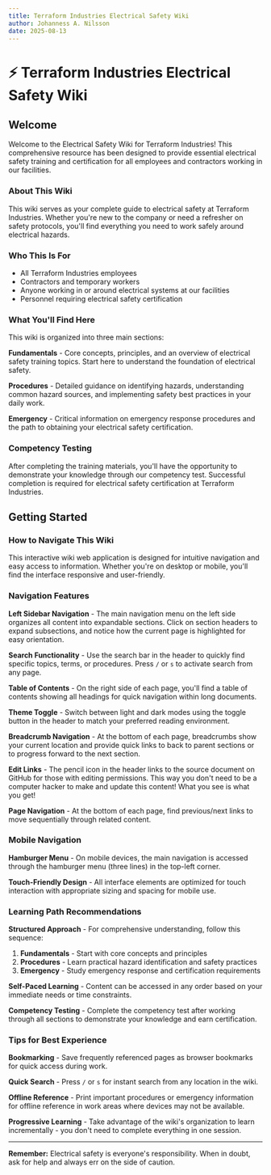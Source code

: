 ```yaml
---
title: Terraform Industries Electrical Safety Wiki
author: Johanness A. Nilsson
date: 2025-08-13
---
```


# ⚡ Terraform Industries Electrical Safety Wiki

## Welcome

Welcome to the Electrical Safety Wiki for Terraform Industries! This
comprehensive resource has been designed to provide essential electrical safety
training and certification for all employees and contractors working in our
facilities.

### About This Wiki

This wiki serves as your complete guide to electrical safety at Terraform
Industries. Whether you're new to the company or need a refresher on safety
protocols, you'll find everything you need to work safely around electrical
hazards.

### Who This Is For

- All Terraform Industries employees
- Contractors and temporary workers
- Anyone working in or around electrical systems at our facilities
- Personnel requiring electrical safety certification

### What You'll Find Here

This wiki is organized into three main sections:

**Fundamentals** - Core concepts, principles, and an overview of electrical
safety training topics. Start here to understand the foundation of electrical
safety.

**Procedures** - Detailed guidance on identifying hazards, understanding common
hazard sources, and implementing safety best practices in your daily work.

**Emergency** - Critical information on emergency response procedures and the
path to obtaining your electrical safety certification.

### Competency Testing

After completing the training materials, you'll have the opportunity to
demonstrate your knowledge through our competency test. Successful completion
is required for electrical safety certification at Terraform Industries.

## Getting Started

### How to Navigate This Wiki

This interactive wiki web application is designed for intuitive navigation
and easy access to information. Whether you're on desktop or mobile, you'll
find the interface responsive and user-friendly.

### Navigation Features

**Left Sidebar Navigation** - The main navigation menu on the left side
organizes all content into expandable sections. Click on section headers to
expand subsections, and notice how the current page is highlighted for easy
orientation.

**Search Functionality** - Use the search bar in the header to quickly find
specific topics, terms, or procedures. Press `/` or `s` to activate search
from any page.

**Table of Contents** - On the right side of each page, you'll find a table of
contents showing all headings for quick navigation within long documents.

**Theme Toggle** - Switch between light and dark modes using the toggle button
in the header to match your preferred reading environment.

**Breadcrumb Navigation** - At the bottom of each page, breadcrumbs show your
current location and provide quick links to back to parent sections or to
progress forward to the next section.

**Edit Links** - The pencil icon in the header links to the source document on
GitHub for those with editing permissions. This way you don't need to be
a computer hacker to make and update this content! What you see is what you
get!

**Page Navigation** - At the bottom of each page, find previous/next links to
move sequentially through related content.

### Mobile Navigation

**Hamburger Menu** - On mobile devices, the main navigation is accessed through
the hamburger menu (three lines) in the top-left corner.

**Touch-Friendly Design** - All interface elements are optimized for touch
interaction with appropriate sizing and spacing for mobile use.

### Learning Path Recommendations

**Structured Approach** - For comprehensive understanding, follow this sequence:

1. **Fundamentals** - Start with core concepts and principles
2. **Procedures** - Learn practical hazard identification and safety practices
3. **Emergency** - Study emergency response and certification requirements

**Self-Paced Learning** - Content can be accessed in any order based on your
immediate needs or time constraints.

**Competency Testing** - Complete the competency test after working through all
sections to demonstrate your knowledge and earn certification.

### Tips for Best Experience

**Bookmarking** - Save frequently referenced pages as browser bookmarks for
quick access during work.

**Quick Search** - Press `/` or `s` for instant search from any location in
the wiki.

**Offline Reference** - Print important procedures or emergency information for
offline reference in work areas where devices may not be available.

**Progressive Learning** - Take advantage of the wiki's organization to learn
incrementally - you don't need to complete everything in one session.

---

**Remember:** Electrical safety is everyone's responsibility. When in doubt,
ask for help and always err on the side of caution.
